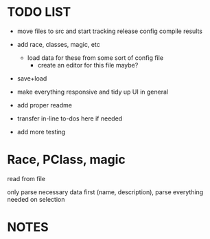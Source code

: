 # TODO LIST

- move files to src and start tracking release config compile results  
- add race, classes, magic, etc
    - load data for these from some sort of config file
        - create an editor for this file maybe?
- save+load
- make everything responsive and tidy up UI in general

- add proper readme
- transfer in-line to-dos here if needed

- add more testing

# Race, PClass, magic

read from file

only parse necessary data first (name, description), parse everything needed on selection

# NOTES

